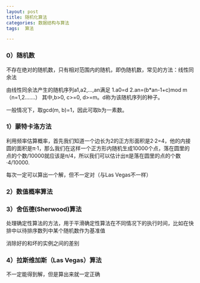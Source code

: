 ```yaml
---
layout: post
title: 随机化算法
categories: 数据结构与算法 
tags:  算法

---
```


### 0）随机数 ###

不存在绝对的随机数，只有相对范围内的随机，即伪随机数，常见的方法：线性同余法

由线性同余法产生的随机序列a1,a2,…,an满足
1.a0=d
2.an=(b*an-1+c)mod m （n=1,2…….）
其中,b>0, c>=0, d>=m。d称为该随机序列的种子。

一般情况下，取gcd(m, b)=1，因此可取b为一素数。

### 1）蒙特卡洛方法 ###

利用频率估算概率，首先我们知道一个边长为2的正方形面积是2·2=4，他的内接圆的面积是π·1，那么我们在这样一个正方形内随机生成10000个点，落在圆里的点的个数/10000就应该是π/4，所以我们可以估计出π是落在圆里的点的个数·4/10000.

每次一定可以算出一个解，但不一定对（与Las Vegas不一样）

### 2）数值概率算法 ###

### 3）舍伍德(Sherwood)算法 ###

处理确定性算法的方法，用于平滑确定性算法在不同情况下的执行时间，比如在快排中以待排序数列中某个随机数作为基准值

消除好的和坏的实例之间的差别

### 4）拉斯维加斯（Las Vegas）算法 ###

不一定能得到解，但是算出来就一定正确



